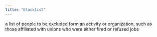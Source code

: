 ```yaml
---
title: "Blacklist"
---
```

a list of people to be excluded form an activity or organization, such as those affiliated with unions who were either fired or refused jobs

